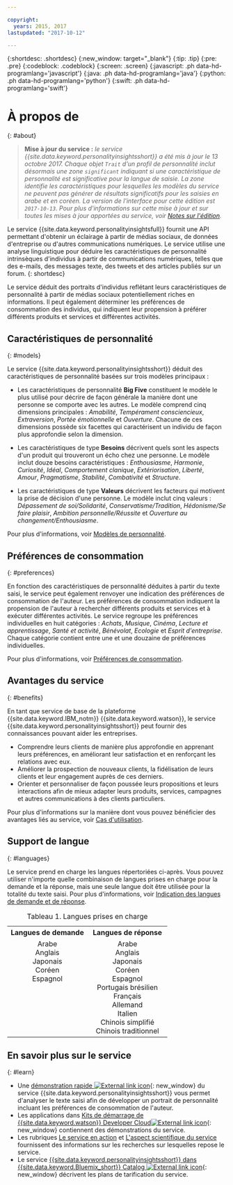 ```yaml
---

copyright:
  years: 2015, 2017
lastupdated: "2017-10-12"

---
```


{:shortdesc: .shortdesc}
{:new_window: target="_blank"}
{:tip: .tip}
{:pre: .pre}
{:codeblock: .codeblock}
{:screen: .screen}
{:javascript: .ph data-hd-programlang='javascript'}
{:java: .ph data-hd-programlang='java'}
{:python: .ph data-hd-programlang='python'}
{:swift: .ph data-hd-programlang='swift'}

# À propos de
{: #about}

> **Mise à jour du service :** *le service {{site.data.keyword.personalityinsightsshort}} a été mis à jour le 13 octobre 2017. Chaque objet  `Trait` d'un profil de personnalité inclut désormais une zone `significant` indiquant si une caractéristique de personnalité est significative pour la langue de saisie. La zone identifie les caractéristiques pour lesquelles les modèles du service ne peuvent pas générer de résultats significatifs pour les saisies en arabe et en coréen. La version de l'interface pour cette édition est `2017-10-13`. Pour plus d'informations sur cette mise à jour et sur toutes les mises à jour apportées au service, voir [Notes sur l'édition](/docs/services/personality-insights/release-notes.html).*

Le service {{site.data.keyword.personalityinsightsfull}} fournit une API permettant d'obtenir un éclairage à partir de médias sociaux, de données d'entreprise ou d'autres communications numériques. Le service utilise une analyse linguistique pour déduire les caractéristiques de personnalité intrinsèques d'individus à partir de communications numériques, telles que des e-mails, des messages texte, des tweets et des articles publiés sur un forum.
{: shortdesc}

Le service déduit des portraits d'individus reflétant leurs
caractéristiques de personnalité à partir de médias sociaux potentiellement
riches en informations.
Il peut également déterminer les préférences de consommation des individus, qui indiquent leur propension à préférer différents produits et services et différentes activités.

## Caractéristiques de personnalité
{: #models}

Le service {{site.data.keyword.personalityinsightsshort}} déduit des caractéristiques de personnalité basées sur trois modèles principaux :

-   Les caractéristiques de personnalité **Big Five** constituent
le modèle le plus utilisé pour décrire de façon générale la manière dont une
personne se comporte avec les autres. Le modèle comprend cinq dimensions principales : *Amabilité*, *Tempérament consciencieux*, *Extraversion*, *Portée émotionnelle* et *Ouverture*. Chacune de ces dimensions possède six facettes qui
caractérisent un individu de façon plus approfondie selon la dimension.

-   Les caractéristiques de type **Besoins** décrivent quels sont
les aspects d'un
produit qui trouveront un écho chez une personne. Le modèle inclut douze besoins
caractéristiques : *Enthousiasme*, *Harmonie*,
          *Curiosité*, *Idéal*, *Comportement clanique*,
          *Extériorisation*, *Liberté*, *Amour*,
          *Pragmatisme*, *Stabilité*, *Combativité* et *Structure*.
-   Les caractéristiques de type **Valeurs** décrivent les facteurs qui motivent la prise de décision d'une personne. Le modèle inclut cinq valeurs : *Dépassement de soi/Solidarité*,
          *Conservatisme/Tradition*, *Hédonisme/Se faire plaisir*,
*Ambition personnelle/Réussite* et *Ouverture au changement/Enthousiasme*.
        

Pour plus d'informations, voir [Modèles de personnalité](/docs/services/personality-insights/models.html).

## Préférences de consommation
{: #preferences}

En fonction des caractéristiques de personnalité déduites à partir du texte saisi, le service peut également renvoyer une indication des préférences de consommation de l'auteur. Les préférences de consommation indiquent la propension de l'auteur à rechercher différents produits et services et à exécuter différentes activités. Le service regroupe les préférences individuelles en huit catégories : *Achats*, *Musique*, *Cinéma*, *Lecture et apprentissage*, *Santé et activité*, *Bénévolat*, *Ecologie* et *Esprit d'entreprise*. Chaque catégorie contient entre une et une douzaine de préférences individuelles.

Pour plus d'informations, voir [Préférences de consommation](/docs/services/personality-insights/preferences.html).

## Avantages du service
{: #benefits}

En tant que service de base de la plateforme {{site.data.keyword.IBM_notm}} {{site.data.keyword.watson}}, le service {{site.data.keyword.personalityinsightsshort}} peut fournir des connaissances pouvant aider les entreprises. 

-   Comprendre leurs clients de manière plus approfondie en apprenant leurs préférences, en améliorant leur satisfaction et en renforçant les relations avec eux. 
-   Améliorer la prospection de nouveaux clients, la fidélisation de leurs clients et leur engagement auprès de ces derniers. 
-   Orienter et personnaliser de façon poussée leurs propositions et leurs interactions
afin de
mieux adapter leurs produits, services, campagnes et autres communications à des clients particuliers.


Pour plus d'informations sur la manière dont vous pouvez bénéficier des avantages liés au service, voir [Cas d'utilisation](/docs/services/personality-insights/usecases.html).

## Support de langue
{: #languages}

Le service prend en charge les langues répertoriées ci-après. Vous pouvez utiliser n'importe quelle combinaison de langues prises en charge pour la demande et la réponse, mais une seule langue doit être utilisée pour la totalité du texte saisi. Pour plus d'informations, voir [Indication des langues de demande et de réponse](/docs/services/personality-insights/input.html#languages).

<table style="width:75%">
  <caption>Tableau 1. Langues prises en charge</caption>
  <tr>
    <th style="width:50%; text-align:center">
      Langues de demande
    </th>
    <th style="width:50%; text-align:center">
      Langues de réponse
    </th>
  </tr>
  <tr>
    <td style="text-align:center; vertical-align:top">
      Arabe<br/>
      Anglais<br/>
      Japonais<br/>
      Coréen<br/>
      Espagnol
    </td>
    <td style="text-align:center; vertical-align:top">
      Arabe<br/>
      Anglais<br/>
      Japonais<br/>
      Coréen<br/>
      Espagnol<br/>
      Portugais brésilien<br/>
      Français<br/>
      Allemand<br/>
      Italien<br/>
      Chinois simplifié<br/>
      Chinois traditionnel
    </td>
  </tr>
</table>

## En savoir plus sur le service
{: #learn}

-   Une [démonstration rapide ![External link icon](../../icons/launch-glyph.svg "Icône de lien externe")](https://personality-insights-demo.ng.bluemix.net/){: new_window} du service {{site.data.keyword.personalityinsightsshort}} vous permet d'analyser le texte saisi afin de développer un portrait de personnalité incluant les préférences de consommation de l'auteur. 
-   Les applications dans [Kits de démarrage de {{site.data.keyword.watson}} Developer Cloud![External link icon](../../icons/launch-glyph.svg "Icône de lien externe")](http://www.ibm.com/watson/developercloud/starter-kits.html){: new_window} contiennent des démonstrations du service. 
-   Les rubriques [Le service en action](/docs/services/personality-insights/applied.html) et [L'aspect scientifique du service](/docs/services/personality-insights/science.html) fournissent des informations sur les recherches sur lesquelles repose le service. 
-   Le service [{{site.data.keyword.personalityinsightsshort}} dans {{site.data.keyword.Bluemix_short}} Catalog ![External link icon](../../icons/launch-glyph.svg "Icône de lien externe")](https://console.ng.bluemix.net/catalog/services/personality-insights/){: new_window} décrivent les plans de tarification du service. 
